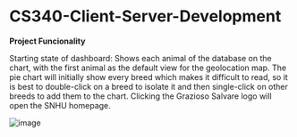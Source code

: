 # CS340-Client-Server-Development
<b> Project Funcionality </b>

Starting state of dashboard: Shows each animal of the database on the chart, with the first animal as the default view for the geolocation map. The pie chart will initially show every breed which makes it difficult to read, so it is best to double-click on a breed to isolate it and then single-click on other breeds to add them to the chart. Clicking the Grazioso Salvare logo will open the SNHU homepage.

![image](https://user-images.githubusercontent.com/95947696/209023667-9ff9a451-e912-4afc-8a14-cf8d3c612dda.png)

